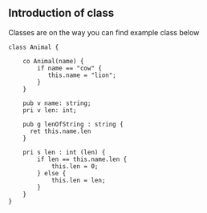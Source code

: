 ## Introduction of class

Classes are on the way you can find example class below

```ellie
class Animal {

    co Animal(name) {
        if name == "cow" {
           this.name = "lion";
        }
    }
    
    pub v name: string;
    pri v len: int;    

    pub g lenOfString : string {
      ret this.name.len
    }

    pri s len : int (len) {
        if len == this.name.len {
            this.len = 0;
        } else {
            this.len = len;
        }
    }   
}
```